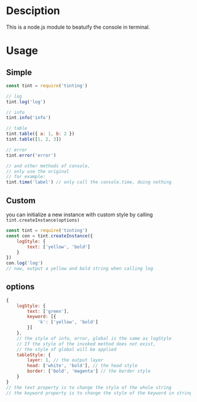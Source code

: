 # Desciption
This is a node.js module to beatuify the console in terminal.

# Usage
## Simple
```js
const tint = require('tinting')

// log
tint.log('log')

// info
tint.info('info')

// table
tint.table({ a: 1, b: 2 })
tint.table([1, 2, 3])

// error
tint.error('error')

// and other methods of console,
// only use the original
// for example:
tint.time('label') // only call the console.time, doing nothing
```

## Custom
you can initialize a new instance with custom style by calling `tint.createInstance(options)`
```js
const tint = require('tinting')
const con = tint.createInstance({
    logStyle: {
        text: ['yellow', 'bold']
    }
})
con.log('log')
// now, output a yellow and bold string when calling log
```
## options
```js
{
    logStyle: {
        text: ['green'],
        keyword: [{
            'k': ['yellow', 'bold']
        }]
    },
    // the style of info, error, global is the same as logStyle
    // If the style of the invoked method does not exist, 
    // the style of global will be applied
    tableStyle: {
        layer: 1, // the output layer
        head: ['white', 'bold'], // the head style
        border: ['bold', 'magenta'] // the border style
    }
}
// the text property is to change the style of the whole string
// the keyword property is to change the style of the keyword in string, It takes precedence over `text`
```